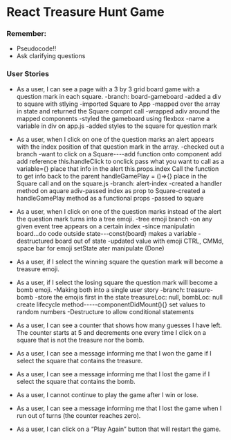 # React Treasure Hunt Game

### Remember:
- Pseudocode!!
- Ask clarifying questions

### User Stories
- As a user, I can see a page with a 3 by 3 grid board game with a question mark in each square.
-branch: board-gameboard
-added a div to square with stlying
-imported Square to App
-mapped over the array in state and returned the Square compnt call
-wrapped adiv around the mapped components
-styled the gameboard using flexbox
-name a variable in div on app.js
-added styles to the square for question mark

- As a user, when I click on one of the question marks an alert appears with the index position of that question mark in the array.
-checked out a branch
-want to click on a Square----add function onto component add add reference this.handleClick to onclick
pass what you want to call as a variable={}
  place that info in the alert this.props.index
Call the function to get info back to the parent handleGamePlay = ()=>{}
place in the Square call and on the square.js
-branch: alert-index
-created a handler method on aquare adiv-passed index as prop to Square-created a handleGamePlay method as a functional props
-passed to square

- As a user, when I click on one of the question marks instead of the alert the question mark turns into a tree emoji.
-tree emoji branch
-on any given event tree appears on a certain index
-since manipulatin board...do code outside state---const{board} makes a variable
-destructured board out of state
-updated value with emoji
CTRL, CMMd, space bar for emoji
setState ater manipulate
(Done)

- As a user, if I select the winning square the question mark will become a treasure emoji.
- As a user, if I select the losing square the question mark will become a bomb emoji.
-Making both into a single user story
-branch: treasure-bomb
-store the emojis first in the state
treasureLoc: null,
bombLoc: null
create lifecycle method-----componentDidMount(){}
set values to random numbers
-Destructure to allow conditional statements

- As a user, I can see a counter that shows how many guesses I have left. The counter starts at 5 and decrements one every time I click on a square that is not the treasure nor the bomb.
- As a user, I can see a message informing me that I won the game if I select the square that contains the treasure.
- As a user, I can see a message informing me that I lost the game if I select the square that contains the bomb.
- As a user, I cannot continue to play the game after I win or lose.
- As a user, I can see a message informing me that I lost the game when I run out of turns (the counter reaches zero).
- As a user, I can click on a “Play Again” button that will restart the game.
